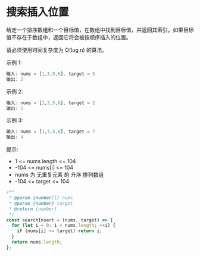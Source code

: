 # 搜索插入位置

给定一个排序数组和一个目标值，在数组中找到目标值，并返回其索引。如果目标值不存在于数组中，返回它将会被按顺序插入的位置。

请必须使用时间复杂度为 O(log n) 的算法。

示例 1:

```js
输入: nums = [1,3,5,6], target = 5
输出: 2
```

示例 2:

```js
输入: nums = [1,3,5,6], target = 2
输出: 1
```

示例 3:

```js
输入: nums = [1,3,5,6], target = 7
输出: 4
```

提示:

- 1 <= nums.length <= 104
- -104 <= nums[i] <= 104
- nums 为 无重复元素 的 升序 排列数组
- -104 <= target <= 104

```js
/**
 * @param {number[]} nums
 * @param {number} target
 * @return {number}
 */
const searchInsert = (nums, target) => {
  for (let i = 0; i < nums.length; ++i) {
    if (nums[i] >= target) return i;
  }
  return nums.length;
};
```
